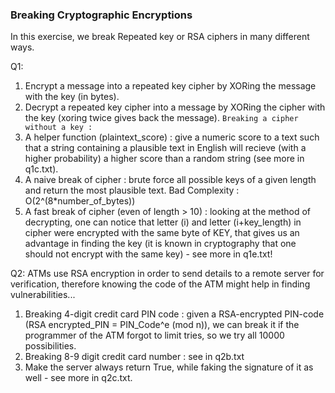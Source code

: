 ### **Breaking Cryptographic Encryptions**

In this exercise, we break Repeated key or RSA ciphers in many different ways.

Q1:
1. Encrypt a message into a repeated key cipher by XORing the message with the key (in bytes).
2. Decrypt a repeated key cipher into a message by XORing the cipher with the key (xoring twice gives back the message).
`Breaking a cipher without a key :`
3. A helper function (plaintext_score) : give a numeric score to a text such that a string containing a plausible text in English will recieve (with a higher probability) a higher score than a random string (see more in q1c.txt). 
4. A naive break of cipher : brute force all possible keys of a given length and return the most plausible text. Bad Complexity : O(2^(8*number_of_bytes))
5. A fast break of cipher (even of length > 10) : looking at the method of decrypting, one can notice that letter (i) and letter (i+key_length) in cipher were encrypted with the same byte of KEY, that gives us an advantage in finding the key (it is known in cryptography that one should not encrypt with the same key) - see more in q1e.txt!


Q2:
ATMs use RSA encryption in order to send details to a remote server for verification, therefore knowing the code of the ATM might help in finding vulnerabilities...
1. Breaking 4-digit credit card PIN code : given a RSA-encrypted PIN-code (RSA encrypted_PIN = PIN_Code^e (mod n)), we can break it if the programmer of the ATM forgot to limit tries, so we try all 10000 possibilities.
2. Breaking 8-9 digit credit card number : see in q2b.txt
3. Make the server always return True, while faking the signature of it as well - see more in q2c.txt.